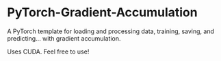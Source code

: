 # PyTorch-Gradient-Accumulation
A PyTorch template for loading and processing data, training, saving, and predicting... with gradient accumulation.

Uses CUDA.
Feel free to use!
